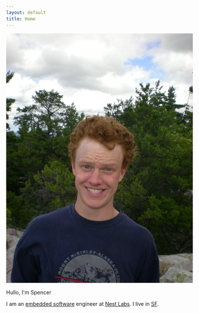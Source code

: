 ```yaml
---
layout: default
title: Home
---
```


<div class="row">
    <div class="col-sm-3">
        <img id="my-pic" class="img-responsive img-rounded" src="assets/img/me.jpg" alt="Photo of Spencer Barton">
    </div>
    <div class="col-sm-6">
    <p>
        Hullo, I'm Spencer
    </p>
    <p>
        I am an <a href="https://en.wikipedia.org/wiki/Embedded_software">embedded software</a> engineer at <a href="https://nest.com/">Nest Labs</a>. I live in <a href="{% post_url 2016-06-16-sf-photos %}">SF</a>.
    </p>
    </div>
</div>